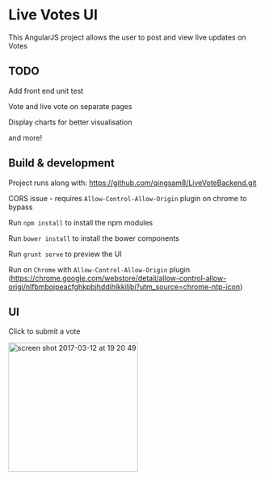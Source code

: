 # Live Votes UI

This AngularJS project allows the user to post and view live updates on Votes

## TODO
Add front end unit test

Vote and live vote on separate pages

Display charts for better visualisation

and more!

## Build & development

Project runs along with: https://github.com/qingsam8/LiveVoteBackend.git

CORS issue - requires `Allow-Control-Allow-Origin` plugin on chrome to bypass

Run `npm install` to install the npm modules

Run `bower install` to install the bower components

Run `grunt serve` to preview the UI

Run on `Chrome` with `Allow-Control-Allow-Origin` plugin (https://chrome.google.com/webstore/detail/allow-control-allow-origi/nlfbmbojpeacfghkpbjhddihlkkiljbi?utm_source=chrome-ntp-icon)


## UI
Click to submit a vote

<img width="256" alt="screen shot 2017-03-12 at 19 20 49" src="https://cloud.githubusercontent.com/assets/22422345/23835104/45e0423a-0759-11e7-9c92-468739f25b72.png">


